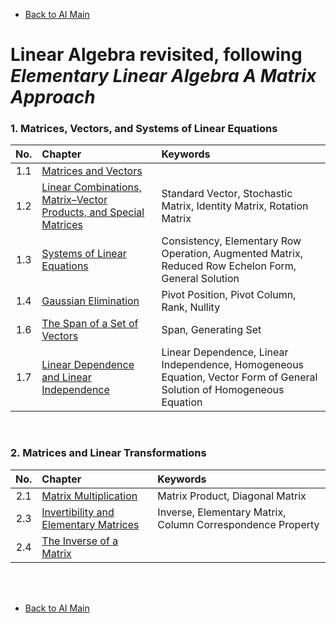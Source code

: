 * [Back to AI Main](../../README.md)

# Linear Algebra revisited, following *Elementary Linear Algebra A Matrix Approach*

### 1. Matrices, Vectors, and Systems of Linear Equations   
|No.|Chapter|Keywords|
|:-:|:------|:-------|
|1.1|[Matrices and Vectors](./ch01/01/note.md)||
|1.2|[Linear Combinations, Matrix–Vector Products, and Special Matrices](./ch01/02/note.md)|Standard Vector, Stochastic Matrix, Identity Matrix, Rotation Matrix|
|1.3|[Systems of Linear Equations](./ch01/03/note.md)|Consistency, Elementary Row Operation, Augmented Matrix, Reduced Row Echelon Form, General Solution|
|1.4|[Gaussian Elimination](./ch01/04/note.md)|Pivot Position, Pivot Column, Rank, Nullity|
|1.6|[The Span of a Set of Vectors](./ch01/06/note.md)|Span, Generating Set|
|1.7|[Linear Dependence and Linear Independence](./ch01/07/note.md)|Linear Dependence, Linear Independence, Homogeneous Equation, Vector Form of General Solution of Homogeneous Equation|

<br>

### 2. Matrices and Linear Transformations
|No.|Chapter|Keywords|
|:-:|:------|:-------|
|2.1|[Matrix Multiplication](./ch02/01/note.md)|Matrix Product, Diagonal Matrix|
|2.3|[Invertibility and Elementary Matrices](./ch02/03/note.md)|Inverse, Elementary Matrix, Column Correspondence Property|
|2.4|[The Inverse of a Matrix](./ch02/04/note.md)||




<br><br>

* [Back to AI Main](../../README.md)